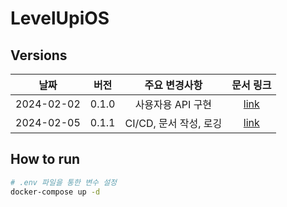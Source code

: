 # LevelUpiOS

## Versions

|     날짜     |  버전   |     주요 변경사항      |           문서 링크            |
|:----------:|:-----:|:----------------:|:--------------------------:|
| 2024-02-02 | 0.1.0 |   사용자용 API 구현    | [link](docs/Version_0_1_0) |
| 2024-02-05 | 0.1.1 | CI/CD, 문서 작성, 로깅 | [link](docs/Version_0_1_1) |

## How to run
```Bash
# .env 파일을 통한 변수 설정
docker-compose up -d
```